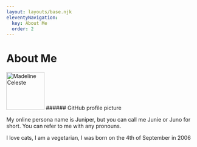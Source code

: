 ```yaml
---
layout: layouts/base.njk
eleventyNavigation:
  key: About Me
  order: 2
---
```

# About Me

<img src="https://avatars.githubusercontent.com/u/122979310?v=4" alt="Madeline Celeste" width="100px" height="100px">
###### GitHub profile picture

My online persona name is Juniper, but you can call me Junie or Juno for short. 
You can refer to me with any pronouns.

I love cats, I am a vegetarian, I was born on the 4th of September in 2006
